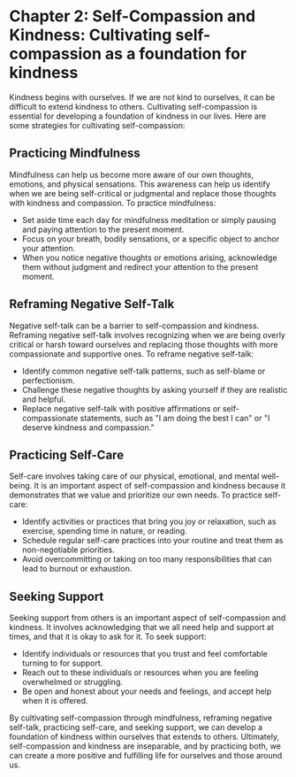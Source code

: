 Chapter 2: Self-Compassion and Kindness: Cultivating self-compassion as a foundation for kindness
=================================================================================================

Kindness begins with ourselves. If we are not kind to ourselves, it can be difficult to extend kindness to others. Cultivating self-compassion is essential for developing a foundation of kindness in our lives. Here are some strategies for cultivating self-compassion:

Practicing Mindfulness
----------------------

Mindfulness can help us become more aware of our own thoughts, emotions, and physical sensations. This awareness can help us identify when we are being self-critical or judgmental and replace those thoughts with kindness and compassion. To practice mindfulness:

* Set aside time each day for mindfulness meditation or simply pausing and paying attention to the present moment.
* Focus on your breath, bodily sensations, or a specific object to anchor your attention.
* When you notice negative thoughts or emotions arising, acknowledge them without judgment and redirect your attention to the present moment.

Reframing Negative Self-Talk
----------------------------

Negative self-talk can be a barrier to self-compassion and kindness. Reframing negative self-talk involves recognizing when we are being overly critical or harsh toward ourselves and replacing those thoughts with more compassionate and supportive ones. To reframe negative self-talk:

* Identify common negative self-talk patterns, such as self-blame or perfectionism.
* Challenge these negative thoughts by asking yourself if they are realistic and helpful.
* Replace negative self-talk with positive affirmations or self-compassionate statements, such as "I am doing the best I can" or "I deserve kindness and compassion."

Practicing Self-Care
--------------------

Self-care involves taking care of our physical, emotional, and mental well-being. It is an important aspect of self-compassion and kindness because it demonstrates that we value and prioritize our own needs. To practice self-care:

* Identify activities or practices that bring you joy or relaxation, such as exercise, spending time in nature, or reading.
* Schedule regular self-care practices into your routine and treat them as non-negotiable priorities.
* Avoid overcommitting or taking on too many responsibilities that can lead to burnout or exhaustion.

Seeking Support
---------------

Seeking support from others is an important aspect of self-compassion and kindness. It involves acknowledging that we all need help and support at times, and that it is okay to ask for it. To seek support:

* Identify individuals or resources that you trust and feel comfortable turning to for support.
* Reach out to these individuals or resources when you are feeling overwhelmed or struggling.
* Be open and honest about your needs and feelings, and accept help when it is offered.

By cultivating self-compassion through mindfulness, reframing negative self-talk, practicing self-care, and seeking support, we can develop a foundation of kindness within ourselves that extends to others. Ultimately, self-compassion and kindness are inseparable, and by practicing both, we can create a more positive and fulfilling life for ourselves and those around us.


